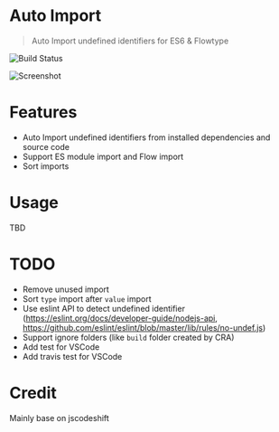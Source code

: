 # Auto Import

> Auto Import undefined identifiers for ES6 & Flowtype

![Build Status](https://img.shields.io/travis/thongdong7/autoimport/master.svg?style=flat&label=travis)

![Screenshot](packages/vscode/docs/screenshot.gif)

# Features

* Auto Import undefined identifiers from installed dependencies and source code
* Support ES module import and Flow import
* Sort imports

# Usage

TBD

# TODO

* Remove unused import
* Sort `type` import after `value` import
* Use eslint API to detect undefined identifier (https://eslint.org/docs/developer-guide/nodejs-api, https://github.com/eslint/eslint/blob/master/lib/rules/no-undef.js)
* Support ignore folders (like `build` folder created by CRA)
* Add test for VSCode
* Add travis test for VSCode

# Credit

Mainly base on jscodeshift
